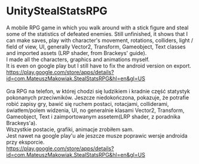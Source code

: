 # UnityStealStatsRPG

A mobile RPG game in which you walk around with a stick figure and steal some of the statistics of defeated enemies. Still unfinished, it shows that I can make saves, play with character's movement, rotations, colliders, light / field of view, UI, generally Vector2, Transform, Gameobject, Text classes and imported assets (LRP shader, from Brackeys' guide). <br />
I made all the characters, graphics and animations myself. <br />
It is even on google play but I still have to fix the android version on export. <br />
https://play.google.com/store/apps/details?id=com.MateuszMakowiak.StealStatsRPG&hl=en&gl=US
<br/>
<br/>
Gra RPG na telefon, w której chodzi się ludzikiem i kradnie część statystyk pokonanych przeciwników. Jeszcze niedokończona, pokazuje, że potrafie robić zapisy gry, bawić się ruchem postaci, rotacjami, colliderami, światłem/polem widzenia, UI, no generalnie klasami Vector2, Transform, Gameobject, Text i zaimportowanym assetem(LRP shader, z poradnika Brackeys'a).<br />
Wszystkie postacie, grafiki, animacje zrobiłem sam.<br />
Jest nawet na google play'u ale jeszcze musze poprawic wersje androida przy eksporcie.<br />
https://play.google.com/store/apps/details?id=com.MateuszMakowiak.StealStatsRPG&hl=en&gl=US
